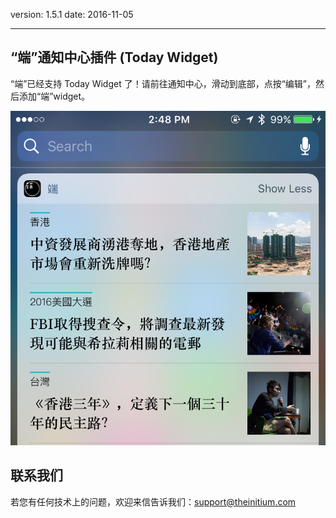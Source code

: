 version: 1.5.1
date: 2016-11-05

---

## “端”通知中心插件 (Today Widget)

“端”已经支持 Today Widget 了！请前往通知中心，滑动到底部，点按“编辑”，然后添加“端”widget。

![Today Widget](./widget.png)

## 联系我们

若您有任何技术上的问题，欢迎来信告诉我们：[support@theinitium.com](mailto:support@theinitium.com)
